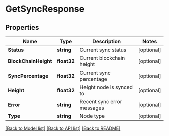# GetSyncResponse

## Properties
Name | Type | Description | Notes
------------ | ------------- | ------------- | -------------
**Status** | **string** | Current sync status | [optional] 
**BlockChainHeight** | **float32** | Current blockchain height | [optional] 
**SyncPercentage** | **float32** | Current sync percentage | [optional] 
**Height** | **float32** | Height node is synced to | [optional] 
**Error** | **string** | Recent sync error messages | [optional] 
**Type** | **string** | Node type | [optional] 

[[Back to Model list]](../README.md#documentation-for-models) [[Back to API list]](../README.md#documentation-for-api-endpoints) [[Back to README]](../README.md)


